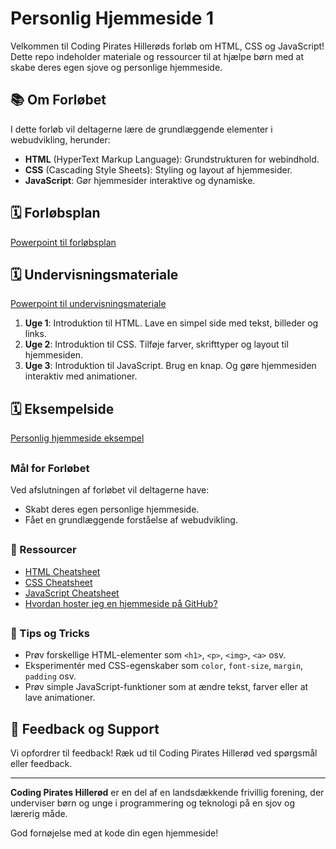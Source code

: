 # Personlig Hjemmeside 1

Velkommen til Coding Pirates Hillerøds forløb om HTML, CSS og JavaScript! Dette repo indeholder materiale og ressourcer til at hjælpe børn med at skabe deres egen sjove og personlige hjemmeside.

## 📚 Om Forløbet

I dette forløb vil deltagerne lære de grundlæggende elementer i webudvikling, herunder:
- **HTML** (HyperText Markup Language): Grundstrukturen for webindhold.
- **CSS** (Cascading Style Sheets): Styling og layout af hjemmesider.
- **JavaScript**: Gør hjemmesider interaktive og dynamiske.



## 🗓 Forløbsplan
[Powerpoint til forløbsplan](https://docs.google.com/presentation/d/1duisdrjTgDlk4AN3Xtas3B6QmV0I69crLnrk9b3tiGE)

## 🗓 Undervisningsmateriale
[Powerpoint til undervisningsmateriale](https://docs.google.com/presentation/d/14leIk7XblcOKcE3yx2phcKiqHsbb4UuYykDlCd6MLlg)

1. **Uge 1**: Introduktion til HTML. Lave en simpel side med tekst, billeder og links.
2. **Uge 2**: Introduktion til CSS. Tilføje farver, skrifttyper og layout til hjemmesiden.
3. **Uge 3**: Introduktion til JavaScript. Brug en knap. Og gøre hjemmesiden interaktiv med animationer.

## 🗓 Eksempelside
[Personlig hjemmeside eksempel](https://coding-pirates-hillerod.github.io/personlig-hjemmeside-1/)

##
### Mål for Forløbet

Ved afslutningen af forløbet vil deltagerne have:
- Skabt deres egen personlige hjemmeside.
- Fået en grundlæggende forståelse af webudvikling.

##
### 📄 Ressourcer

- [HTML Cheatsheet](https://www.w3schools.com/html/)
- [CSS Cheatsheet](https://www.w3schools.com/css/)
- [JavaScript Cheatsheet](https://www.w3schools.com/js/)
- [Hvordan hoster jeg en hjemmeside på GitHub?](https://docs.github.com/en/pages/getting-started-with-github-pages/creating-a-github-pages-site)

##
### 🌟 Tips og Tricks

- Prøv forskellige HTML-elementer som `<h1>`, `<p>`, `<img>`, `<a>` osv.
- Eksperimentér med CSS-egenskaber som `color`, `font-size`, `margin`, `padding` osv.
- Prøv simple JavaScript-funktioner som at ændre tekst, farver eller at lave animationer.

## 📧 Feedback og Support

Vi opfordrer til feedback! Ræk ud til Coding Pirates Hillerød ved spørgsmål eller feedback.

---

**Coding Pirates Hillerød** er en del af en landsdækkende frivillig forening, der underviser børn og unge i programmering og teknologi på en sjov og lærerig måde.

God fornøjelse med at kode din egen hjemmeside!
